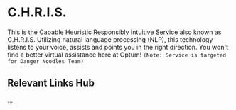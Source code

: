 # C.H.R.I.S.

This is the Capable Heuristic Responsibly Intuitive Service also known as C.H.R.I.S.
Utilizing natural language processing (NLP), this technology listens to your voice, assists and points you in the right direction.
You won't find a better virtual assistance here at Optum! `(Note: Service is targeted for Danger Noodles Team)`

## Relevant Links Hub

...
